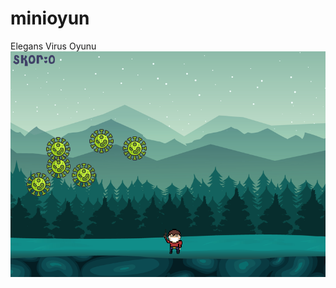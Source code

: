 # minioyun
Elegans Virus Oyunu
![Image description](https://github.com/onurkulat/minioyun/blob/master/oyun_ici.png)

